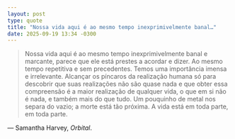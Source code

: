 ```yaml
---
layout: post
type: quote
title: "Nossa vida aqui é ao mesmo tempo inexprimivelmente banal…"
date: 2025-09-19 13:34 -0300
---
```

>Nossa vida aqui é ao mesmo tempo inexprimivelmente banal e marcante, parece que ele está prestes a acordar e dizer. Ao mesmo tempo repetitiva e sem precedentes. Temos uma importância imensa e irrelevante. Alcançar os píncaros da realização humana só para descobrir que suas realizações não são quase nada e que obter essa compreensão é a maior realização de qualquer vida, o que em si não é nada, e também mais do que tudo. Um pouquinho de metal nos separa do vazio; a morte está tão próxima. A vida está em toda parte, em toda parte.

— Samantha Harvey, <cite>Orbital</cite>.